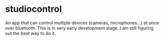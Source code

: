 # studiocontrol
An app that can control multiple devices (cameras, microphones...) at once over bluetooth.
This is in very early development stage. I am still figuring out the best way to do it.
